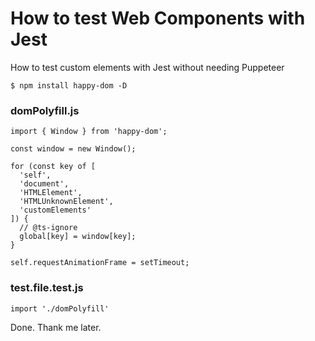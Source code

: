 # How to test Web Components with Jest
How to test custom elements with Jest without needing Puppeteer

```
$ npm install happy-dom -D
```

### domPolyfill.js
```
import { Window } from 'happy-dom';

const window = new Window();

for (const key of [
  'self',
  'document',
  'HTMLElement',
  'HTMLUnknownElement',
  'customElements'
]) {
  // @ts-ignore
  global[key] = window[key];
}

self.requestAnimationFrame = setTimeout;
```

### test.file.test.js
```
import './domPolyfill'
```

Done. Thank me later.
